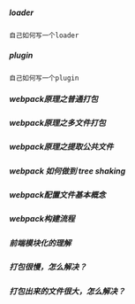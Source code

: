##### loader
    自己如何写一个loader





##### plugin
    自己如何写一个plugin





##### webpack原理之普通打包





##### webpack原理之多文件打包





##### webpack原理之提取公共文件





##### webpack 如何做到 tree shaking





##### webpack配置文件基本概念





##### webpack构建流程





##### 前端模块化的理解





##### 打包很慢，怎么解决？





##### 打包出来的文件很大，怎么解决？